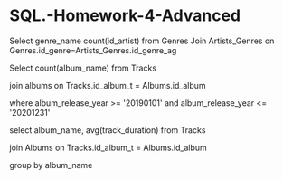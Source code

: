 # SQL.-Homework-4-Advanced

Select genre_name count(id_artist) from Genres 
Join Artists_Genres on Genres.id_genre=Artists_Genres.id_genre_ag



Select count(album_name) from Tracks

join albums on Tracks.id_album_t = Albums.id_album

where album_release_year >= '20190101' and album_release_year <= '20201231'


select album_name, avg(track_duration) from Tracks

join Albums on Tracks.id_album_t = Albums.id_album

group by album_name

